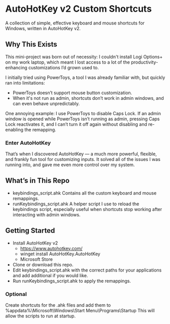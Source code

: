 # AutoHotKey v2 Custom Shortcuts
A collection of simple, effective keyboard and mouse shortcuts for Windows, written in AutoHotKey v2.

## Why This Exists
This mini-project was born out of necessity: I couldn't install Logi Options+ on my work laptop, which meant I lost access to a lot of the productivity-enhancing customizations I’d grown used to.

I initially tried using PowerToys, a tool I was already familiar with, but quickly ran into limitations:
- PowerToys doesn’t support mouse button customization.
- When it's not run as admin, shortcuts don’t work in admin windows, and can even behave unpredictably.

One annoying example: I use PowerToys to disable Caps Lock. If an admin window is opened while PowerToys isn’t running as admin, pressing Caps Lock reactivates it, and I can’t turn it off again without disabling and re-enabling the remapping.

### Enter AutoHotKey
That’s when I discovered AutoHotKey — a much more powerful, flexible, and frankly fun tool for customizing inputs. It solved all of the issues I was running into, and gave me even more control over my system.

## What’s in This Repo
- keybindings_script.ahk
	Contains all the custom keyboard and mouse remappings.
- runKeybindings_script.ahk
	A helper script I use to reload the keybindings script, especially useful when shortcuts stop working after interacting with admin windows.

## Getting Started
- Install AutoHotKey v2
  	- https://www.autohotkey.com/
  	- winget install AutoHotKey.AutoHotKey
  	- Microsoft Store
- Clone or download this repo.
- Edit keybindings_script.ahk with the correct paths for your applications and add additional if you would like.
- Run runKeybindings_script.ahk to apply the remappings.

### Optional
Create shortcuts for the .ahk files and add them to %appdata%\Microsoft\Windows\Start Menu\Programs\Startup
This will allow the scripts to run at startup.
